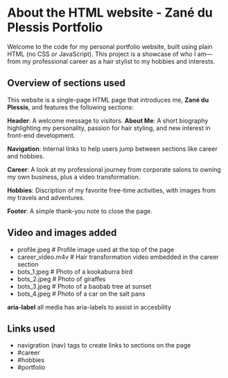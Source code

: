 # About the HTML website - Zané du Plessis Portfolio

Welcome to the code for my personal portfolio website, built using plain HTML (no CSS or JavaScript). This project is a showcase of who I am—from my professional career as a hair stylist to my hobbies and interests.

## Overview of sections used

This website is a single-page HTML page that introduces me, **Zané du Plessis**, and features the following sections:

**Header**: A welcome message to visitors.
**About Me**: A short biography highlighting my personality, passion for hair styling, and new interest in front-end development.

**Navigation**: Internal links to help users jump between sections like career and hobbies.

**Career**: A look at my professional journey from corporate salons to owning my own business, plus a video transformation.

**Hobbies**: Discription of my favorite free-time activities, with images from my travels and adventures.

**Footer**: A simple thank-you note to close the page.


## Video and images added

* profile.jpeg # Profile image used at the top of the page
* career_video.m4v # Hair transformation video embedded in the career section
* bots_1.jpeg # Photo of a kookaburra bird
* bots_2.jpeg # Photo of giraffes
* bots_3.jpeg # Photo of a baobab tree at sunset
* bots_4.jpeg # Photo of a car on the salt pans

**aria-label** all media has aria-labels to assist in accesbility

## Links used

* navigration (nav) tags to create links to sections on the page
* #career
* #hobbies
* #portfolio


